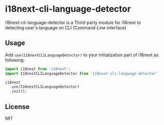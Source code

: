 # i18next-cli-language-detector

i18next-cli-language-detector is a Third-party module for i18next to detecting user's language on CLI (Command-Line interface)

## Usage

Add `use(I18nextCLILanguageDetector)` to your initialization part of i18next as following:

```js
import i18next from 'i18next';
import I18nextCLILanguageDetector from 'i18next-cli-language-detector';

i18next
  .use(I18nextCLILanguageDetector)
  .init();
```

## License
MIT
